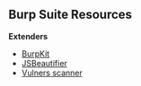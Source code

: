## Burp Suite Resources

**Extenders**
- [BurpKit](https://github.com/allfro/BurpKit)
- [JSBeautifier](https://github.com/irsdl/BurpSuiteJSBeautifier)
- [Vulners scanner](https://github.com/vulnersCom/burp-vulners-scanner)

